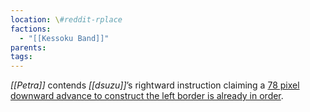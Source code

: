 ```yaml
---
location: \#reddit-rplace
factions:
  - "[[Kessoku Band]]"
parents: 
tags: 
---
```

*[[Petra]]* contends *[[dsuzu]]*’s rightward instruction claiming a [78 pixel downward advance to construct the left border is already in order](https://discord.com/channels/1093664259273130084/1131230952119615600/1131575260303593633).

